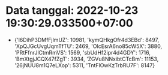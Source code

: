 # Data tanggal: 2022-10-23 19:30:29.033500+07:00

* {'l6DihP3DMfFjlmUZ': 10981, 'kymQHkgOfr4d3EBd': 8497, 'XpQJGcUvgUqmTfTU': 2469, 'OlcEsrA6no85cW5X': 3880, 'PRtFfnrJlCtmRmVS': 1569, 'sbUdHf2ipr4d4GDY': 1716, 'BmXtgjJCQX47fZgT': 3934, 'ZGVu8NNxibtCTcBm': 11153, '26jNUU8m1Q7eLXop': 5311, 'TntFlOwKzTrbRU7F': 8147}

